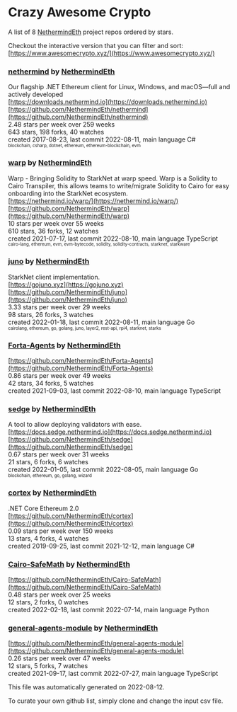 # Crazy Awesome Crypto
A list of 8 [NethermindEth](https://github.com/NethermindEth) project repos ordered by stars.  

Checkout the interactive version that you can filter and sort: 
[https://www.awesomecrypto.xyz/](https://www.awesomecrypto.xyz/)  


### [nethermind](https://github.com/NethermindEth/nethermind) by [NethermindEth](https://github.com/NethermindEth)  
Our flagship .NET Ethereum client for Linux, Windows, and macOS—full and actively developed  
[https://downloads.nethermind.io](https://downloads.nethermind.io)  
[https://github.com/NethermindEth/nethermind](https://github.com/NethermindEth/nethermind)  
2.48 stars per week over 259 weeks  
643 stars, 198 forks, 40 watches  
created 2017-08-23, last commit 2022-08-11, main language C#  
<sub><sup>blockchain, csharp, dotnet, ethereum, ethereum-blockchain, evm</sup></sub>


### [warp](https://github.com/NethermindEth/warp) by [NethermindEth](https://github.com/NethermindEth)  
Warp - Bringing Solidity to StarkNet at warp speed. Warp is a Solidity to Cairo Transpiler, this allows teams to write/migrate Solidity to Cairo for easy onboarding into the StarkNet ecosystem.  
[https://nethermind.io/warp/](https://nethermind.io/warp/)  
[https://github.com/NethermindEth/warp](https://github.com/NethermindEth/warp)  
10 stars per week over 55 weeks  
610 stars, 36 forks, 12 watches  
created 2021-07-17, last commit 2022-08-10, main language TypeScript  
<sub><sup>cairo-lang, ethereum, evm, evm-bytecode, solidity, solidity-contracts, starknet, starkware</sup></sub>


### [juno](https://github.com/NethermindEth/juno) by [NethermindEth](https://github.com/NethermindEth)  
StarkNet client implementation.  
[https://gojuno.xyz](https://gojuno.xyz)  
[https://github.com/NethermindEth/juno](https://github.com/NethermindEth/juno)  
3.33 stars per week over 29 weeks  
98 stars, 26 forks, 3 watches  
created 2022-01-18, last commit 2022-08-11, main language Go  
<sub><sup>cairolang, ethereum, go, golang, juno, layer2, rest-api, rpi4, starknet, starks</sup></sub>


### [Forta-Agents](https://github.com/NethermindEth/Forta-Agents) by [NethermindEth](https://github.com/NethermindEth)  
  
[https://github.com/NethermindEth/Forta-Agents](https://github.com/NethermindEth/Forta-Agents)  
0.86 stars per week over 49 weeks  
42 stars, 34 forks, 5 watches  
created 2021-09-03, last commit 2022-08-10, main language TypeScript  


### [sedge](https://github.com/NethermindEth/sedge) by [NethermindEth](https://github.com/NethermindEth)  
A tool to allow deploying validators with ease.  
[https://docs.sedge.nethermind.io](https://docs.sedge.nethermind.io)  
[https://github.com/NethermindEth/sedge](https://github.com/NethermindEth/sedge)  
0.67 stars per week over 31 weeks  
21 stars, 6 forks, 6 watches  
created 2022-01-05, last commit 2022-08-05, main language Go  
<sub><sup>blockchain, ethereum, go, golang, wizard</sup></sub>


### [cortex](https://github.com/NethermindEth/cortex) by [NethermindEth](https://github.com/NethermindEth)  
.NET Core Ethereum 2.0  
[https://github.com/NethermindEth/cortex](https://github.com/NethermindEth/cortex)  
0.09 stars per week over 150 weeks  
13 stars, 4 forks, 4 watches  
created 2019-09-25, last commit 2021-12-12, main language C#  


### [Cairo-SafeMath](https://github.com/NethermindEth/Cairo-SafeMath) by [NethermindEth](https://github.com/NethermindEth)  
  
[https://github.com/NethermindEth/Cairo-SafeMath](https://github.com/NethermindEth/Cairo-SafeMath)  
0.48 stars per week over 25 weeks  
12 stars, 2 forks, 0 watches  
created 2022-02-18, last commit 2022-07-14, main language Python  


### [general-agents-module](https://github.com/NethermindEth/general-agents-module) by [NethermindEth](https://github.com/NethermindEth)  
  
[https://github.com/NethermindEth/general-agents-module](https://github.com/NethermindEth/general-agents-module)  
0.26 stars per week over 47 weeks  
12 stars, 5 forks, 7 watches  
created 2021-09-17, last commit 2022-07-27, main language TypeScript  


This file was automatically generated on 2022-08-12.  

To curate your own github list, simply clone and change the input csv file.  
